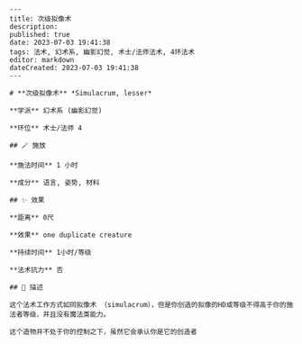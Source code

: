 
    ---
    title: 次级拟像术
    description: 
    published: true
    date: 2023-07-03 19:41:38
    tags: 法术, 幻术系, 幽影幻觉, 术士/法师法术, 4环法术
    editor: markdown
    dateCreated: 2023-07-03 19:41:38
    ---

    # **次级拟像术** *Simulacrum, lesser*

    **学派** 幻术系 (幽影幻觉) 

    **环位** 术士/法师 4

    ## 🪄 施放

    **施法时间** 1 小时

    **成分** 语言, 姿势, 材料

    ## ✨ 效果  

    **距离** 0尺 

    **效果** one duplicate creature 

    **持续时间** 1小时/等级 

    **法术抗力** 否

    ## 📖 描述

    这个法术工作方式如同拟像术 （simulacrum），但是你创造的拟像的HD或等级不得高于你的施法者等级，并且没有魔法类能力。

    这个造物并不处于你的控制之下，虽然它会承认你是它的创造者
    